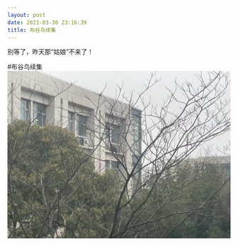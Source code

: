 ```yaml
---
layout: post
date: 2023-03-30 23:16:39
title: 布谷鸟续集
---
```

别等了，昨天那“姑娘”不来了！

#布谷鸟续集
![](https://github.com/jj1215/jj1215.github.io/blob/master/images/bird.jpg?raw=true)
